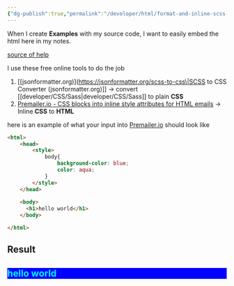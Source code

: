 ```yaml
---
{"dg-publish":true,"permalink":"/developer/html/format-and-inline-scss-into-html/","noteIcon":""}
---
```


When I create **Examples** with my source code, I want to easily embed the html here in my notes. 

[source of help](https://stackoverflow.com/a/65642134/15579591)

I use these free online tools to do the job
1. [[jsonformatter.org)](https://jsonformatter.org/scss-to-css\|SCSS to CSS Converter  (jsonformatter.org)]] -> convert [[developer/CSS/Sass\|developer/CSS/Sass]] to plain **CSS**
2.  [Premailer.io - CSS blocks into inline style attributes for HTML emails](https://premailer.io/) -> Inline **CSS** to **HTML** 


here is an example of what your input into [Premailer.io](https://premailer.io/) should look like

```html
<html>
	<head>
		<style>
			body{
				background-color: blue;
				color: aqua;
			}
		</style>
	</head>
	
	<body>
	  <h1>hello world</h1>
	</body>

</html>
```

## Result
<html> <head> </head> <body> <h2 style="background-color:blue; color:aqua" bgcolor="blue">hello world</h2> </body> </html>
